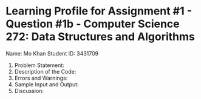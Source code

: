 # Learning Profile for Assignment #1 - Question #1b - Computer Science 272: Data Structures and Algorithms

Name: Mo Khan
Student ID: 3431709

1. Problem Statement:
2. Description of the Code:
3. Errors and Warnings:
4. Sample Input and Output:
5. Discussion:
